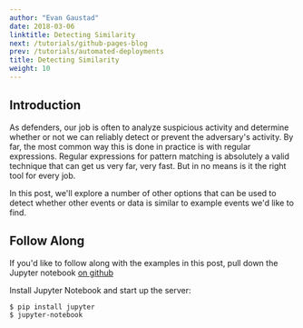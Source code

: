 ```yaml
---
author: "Evan Gaustad"
date: 2018-03-06
linktitle: Detecting Similarity
next: /tutorials/github-pages-blog
prev: /tutorials/automated-deployments
title: Detecting Similarity
weight: 10
---
```



## Introduction

As defenders, our job is often to analyze suspicious activity and determine whether or not we can reliably detect or prevent the adversary's activity.  By far, the most common way this is done in practice is with regular expressions.  Regular expressions for pattern matching is absolutely a valid technique that can get us very far, very fast.  But in no means is it the right tool for every job.

In this post, we'll explore a number of other options that can be used to detect whether other events or data is similar to example events we'd like to find.

## Follow Along

If you'd like to follow along with the examples in this post, pull down the Jupyter notebook [on github](https://github.com)

Install Jupyter Notebook and start up the server:

```
$ pip install jupyter
$ jupyter-notebook
```


